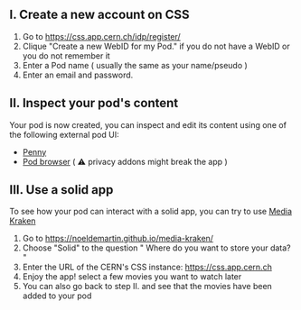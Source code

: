 
## I. Create a new account on CSS

 1. Go to https://css.app.cern.ch/idp/register/
 2. Clique "Create a new WebID for my Pod." if you do not have a WebID or you do not remember it
 3. Enter a Pod name ( usually the same as your name/pseudo )
 4. Enter an email and password. 

## II. Inspect your pod's content

Your pod is now created, you can inspect and edit its content using one
of the following external pod UI:

 - [Penny](https://penny.vincenttunru.com/)
 - [Pod browser](https://podbrowser.inrupt.com) ( ⚠ privacy addons might break the app )


## III. Use a solid app

To see how your pod can interact with a solid app, you can try to use [Media Kraken](https://noeldemartin.github.io/media-kraken/)

 1. Go to https://noeldemartin.github.io/media-kraken/
 2. Choose "Solid" to the question " Where do you want to store your data? "
 3. Enter the URL of the CERN's CSS instance: https://css.app.cern.ch
 4. Enjoy the app! select a few movies you want to watch later
 5. You can also go back to step II. and see that the movies have been added to your pod
 

